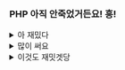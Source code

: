 
### PHP 아직 안죽었거든요! 흥!

<details>
  <summary>
  아 재밌다
  </summary>
  <br>
  <code><img height="35" src="https://skills.thijs.gg/icons?i=java&theme=light"></code>
  <code><img height="35" src="https://skills.thijs.gg/icons?i=kotlin&theme=light"></code>
  <code><img height="35" src="https://skills.thijs.gg/icons?i=php&theme=light"></code>
  <code><img height="35" src="https://skills.thijs.gg/icons?i=mysql&theme=light"></code>
</details>

<details>
  <summary>
  많이 써요
  </summary>
  <br>
  <code><img height="35" src="https://skills.thijs.gg/icons?i=eclipse&theme=light"></code>
  <code><img height="35" src="https://skills.thijs.gg/icons?i=vscode&theme=light"></code>
  <code><img height="35" src="https://skills.thijs.gg/icons?i=androidstudio&theme=light"></code>
  <code><img height="35" src="https://skills.thijs.gg/icons?i=github&theme=light"></code>
</details>

<details>
  <summary>
  이것도 재밋겟당
  </summary>
  <br>
  <code><img height="35" src="https://skills.thijs.gg/icons?i=spring&theme=light"></code>
  <code><img height="35" src="https://skills.thijs.gg/icons?i=django&theme=light"></code>
  <code><img height="35" src="https://skills.thijs.gg/icons?i=go&theme=light"></code>
</details>
